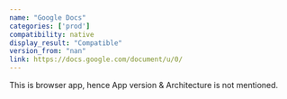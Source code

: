 ```yaml
---
name: "Google Docs"
categories: ['prod']
compatibility: native
display_result: "Compatible"
version_from: "nan"
link: https://docs.google.com/document/u/0/
---
```


This is browser app, hence App version & Architecture is not mentioned.